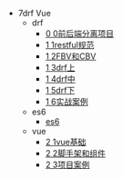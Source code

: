 
- 7drf Vue
  - drf
    - [0 0前后端分离项目](python/7drf-vue/1-drf/0-0前后端分离项目.md)
    - [1 1restful规范](python/7drf-vue/1-drf/1-1restful规范.md)
    - [1 2FBV和CBV](python/7drf-vue/1-drf/1-2FBV和CBV.md)
    - [1 3drf上](python/7drf-vue/1-drf/1-3drf上.md)
    - [1 4drf中](python/7drf-vue/1-drf/1-4drf中.md)
    - [1 5drf下](python/7drf-vue/1-drf/1-5drf下.md)
    - [1 6实战案例](python/7drf-vue/1-drf/1-6实战案例.md)
  - es6
    - [es6](python/7drf-vue/2-ES6_Demo/es6.md)
  - vue
    - [2 1vue基础](python/7drf-vue/3-vue/2-1vue基础.md)
    - [2 2脚手架和组件](python/7drf-vue/3-vue/2-2脚手架和组件.md)
    - [2 3项目案例](python/7drf-vue/3-vue/2-3项目案例.md)

